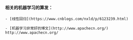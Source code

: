 #### 相关的机器学习的算发：

    - [线性回归](https://www.cnblogs.com/nxld/p/6123239.html)
    
    - [机器学习非常好的博文](http://www.apachecn.org/) http://www.apachecn.org/